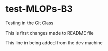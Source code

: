 # test-MLOPs-B3
Testing in the Git Class

This is first changes made to README file

This line in being added from the dev machine

